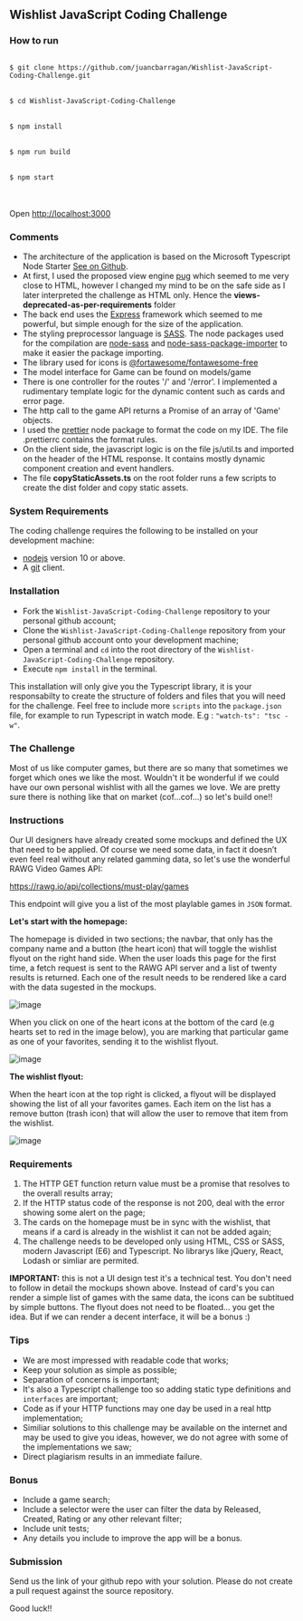 ## Wishlist JavaScript Coding Challenge

### How to run

<code>
$ git clone https://github.com/juancbarragan/Wishlist-JavaScript-Coding-Challenge.git
</code><br/>
<code>
$ cd Wishlist-JavaScript-Coding-Challenge
</code><br/>
<code>
$ npm install
</code><br/>
<code>
$ npm run build
</code><br/>
<code>
$ npm start
</code>
<br/>
<br/>

Open [http://localhost:3000](http://localhost:3000)
### Comments

- The architecture of the application is based on the Microsoft Typescript Node
  Starter [See on Github](https://github.com/microsoft/TypeScript-Node-Starter/).
- At first, I used the proposed view engine [pug](https://pugjs.org/api/getting-started.html) which seemed to me very
  close to HTML, however I changed my mind to be on the safe side as I later interpreted the challenge as HTML only.
  Hence the **views-deprecated-as-per-requirements** folder
- The back end uses the [Express](https://expressjs.com/) framework which seemed to me powerful, but simple enough for
  the size of the application.
- The styling preprocessor language is [SASS](https://sass-lang.com/). The node packages used for the compilation
  are [node-sass](https://www.npmjs.com/package/node-sass)
  and [node-sass-package-importer](https://www.npmjs.com/package/node-sass-package-importer) to make it easier the
  package importing.
- The library used for icons
  is [@fortawesome/fontawesome-free](https://www.npmjs.com/package/@fortawesome/fontawesome-free)
- The model interface for Game can be found on models/game
- There is one controller for the routes '/' and '/error'. I implemented a rudimentary template logic for the dynamic
  content such as cards and error page.
- The http call to the game API returns a Promise of an array of 'Game' objects.
- I used the [prettier](https://www.npmjs.com/package/prettier) node package to format the code on my IDE. The file
  .prettierrc contains the format rules.
- On the client side, the javascript logic is on the file js/util.ts and imported on the header of the HTML response. It
  contains mostly dynamic component creation and event handlers.
- The file **copyStaticAssets.ts** on the root folder runs a few scripts to create the dist folder and copy static
  assets.

### System Requirements

The coding challenge requires the following to be installed on your development machine:

- [nodejs](https://nodejs.org/en/) version 10 or above.
- A [git](https://git-scm.com/downloads) client.

### Installation

- Fork the `Wishlist-JavaScript-Coding-Challenge` repository to your personal github account;
- Clone the `Wishlist-JavaScript-Coding-Challenge` repository from your personal github account onto your development
  machine;
- Open a terminal and `cd` into the root directory of the `Wishlist-JavaScript-Coding-Challenge` repository.
- Execute `npm install` in the terminal.

This installation will only give you the Typescript library, it is your responsabilty to create the structure of folders
and files that you will need for the challenge. Feel free to include more `scripts` into the `package.json` file, for
example to run Typescript in watch mode. E.g : `"watch-ts": "tsc -w"`.

### The Challenge

Most of us like computer games, but there are so many that sometimes we forget which ones we like the most. Wouldn't it
be wonderful if we could have our own personal wishlist with all the games we love. We are pretty sure there is nothing
like that on market (cof...cof...) so let's build one!!

### Instructions

Our UI designers have already created some mockups and defined the UX that need to be applied. Of course we need some
data, in fact it doesn’t even feel real without any related gamming data, so let's use the wonderful RAWG Video Games
API:

https://rawg.io/api/collections/must-play/games

This endpoint will give you a list of the most playlable games in `JSON` format.

**Let's start with the homepage:**

The homepage is divided in two sections; the navbar, that only has the company name and a button (the heart icon) that
will toggle the wishlist flyout on the right hand side. When the user loads this page for the first time, a fetch
request is sent to the RAWG API server and a list of twenty results is returned. Each one of the result needs to be
rendered like a card with the data sugested in the mockups.

![image](https://user-images.githubusercontent.com/3682538/120755892-e6cab800-c551-11eb-97c0-417b73b64cf6.png)

When you click on one of the heart icons at the bottom of the card (e.g hearts set to red in the image below), you are
marking that particular game as one of your favorites, sending it to the wishlist flyout.

![image](https://user-images.githubusercontent.com/3682538/120756033-17125680-c552-11eb-8430-b392d11bb53e.png)

**The wishlist flyout:**

When the heart icon at the top right is clicked, a flyout will be displayed showing the list of all your favorites
games. Each item on the list has a remove button (trash icon) that will allow the user to remove that item from the
wishlist.

![image](https://user-images.githubusercontent.com/3682538/120756067-2396af00-c552-11eb-825f-40fab70ae1f8.png)

### Requirements

1. The HTTP GET function return value must be a promise that resolves to the overall results array;
2. If the HTTP status code of the response is not 200, deal with the error showing some alert on the page;
3. The cards on the homepage must be in sync with the wishlist, that means if a card is already in the wishlist it can
   not be added again;
4. The challenge needs to be developed only using HTML, CSS or SASS, modern Javascript (E6) and Typescript. No librarys
   like jQuery, React, Lodash or simliar are permited.

**IMPORTANT:** this is not a UI design test it's a technical test. You don't need to follow in detail the mockups shown
above. Instead of card's you can render a simple list of games with the same data, the icons can be subtitued by simple
buttons. The flyout does not need to be floated... you get the idea. But if we can render a decent interface, it will be
a bonus :)

### Tips

- We are most impressed with readable code that works;
- Keep your solution as simple as possible;
- Separation of concerns is important;
- It's also a Typescript challenge too so adding static type definitions and `interfaces` are important;
- Code as if your HTTP functions may one day be used in a real http implementation;
- Similiar solutions to this challenge may be available on the internet and may be used to give you ideas, however, we
  do not agree with some of the implementations we saw;
- Direct plagiarism results in an immediate failure.

### Bonus

- Include a game search;
- Include a selector were the user can filter the data by Released, Created, Rating or any other relevant filter;
- Include unit tests;
- Any details you include to improve the app will be a bonus.

### Submission

Send us the link of your github repo with your solution. Please do not create a pull request against the source
repository.

Good luck!!
